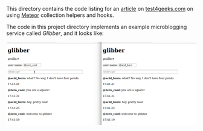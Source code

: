 
This directory contains the code listing for an
[article](https://tests4geeks.com/tutorials/getting-meteor-collections-hooks-helpers/) on [test4geeks.com](http://test4geeks.com/blog) on using [Meteor](http://meteor.com) collection helpers and hooks.

The code in this project directory implements an example microblogging
service called *Glibber*, and it looks like:

![glibber](chatting.gif)

